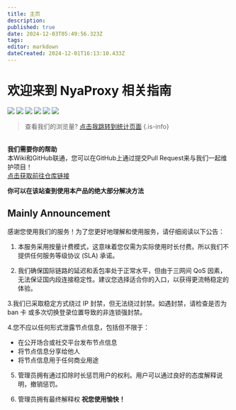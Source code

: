 ```yaml
---
title: 主页
description: 
published: true
date: 2024-12-03T05:49:56.323Z
tags: 
editor: markdown
dateCreated: 2024-12-01T16:13:10.433Z
---
```


# 欢迎来到 NyaProxy 相关指南

![](https://img.shields.io/github/commit-activity/t/Michaelwucoc/nyaproxy-wiki?style=for-the-badge) ![](https://img.shields.io/github/last-commit/Michaelwucoc/nyaproxy-wiki?style=for-the-badge) ![](https://img.shields.io/github/directory-file-count/Michaelwucoc/nyaproxy-wiki?style=for-the-badge&labelColor=%237079f8&color=grey) ![](https://img.shields.io/badge/Fisunia_Faint-pink?style=for-the-badge&label=Writer) ![](https://img.shields.io/badge/juice-orange?style=for-the-badge&label=Writer) ![](https://img.shields.io/badge/Server%20By%20-%20milk-blue?style=for-the-badge) 

> 查看我们的浏览量? [点击我跳转到统计页面](https://stat.hongrun.ink/share/nedZYL1cu8QcpbeY/wiki.milkawa.xyz)
{.is-info}

<br>
<div class="info-box">
    <i class="fa-solid fa-wrench icon"></i> <!-- 使用扳手图标 -->
    <div class="content">
        <strong>我们需要你的帮助</strong><br>
        本Wiki和GitHub联通，您可以在GitHub上通过提交Pull Request来与我们一起维护项目！<br>
        <a href="https://github.com/Michaelwucoc/nyaproxy-wiki">点击获取前往仓库链接</a>
    </div>
</div>

**你可以在该站查到使用本产品的绝大部分解决方法**

## Mainly Announcement
感谢您使用我们的服务！为了您更好地理解和使用服务，请仔细阅读以下公告：

1. 本服务采用按量计费模式，这意味着您仅需为实际使用时长付费。所以我们不提供任何服务等级协议 (SLA) 承诺。

2. 我们确保国际链路的延迟和丢包率处于正常水平，但由于三网间 QoS 因素，无法保证国内段连接稳定性。建议您选择适合你的入口，以获得更流畅稳定的体验。

3.我们已采取稳定方式绕过 IP 封禁，但无法绕过封禁。如遇封禁，请检查是否为 ban 卡 或多次切换登录位置导致的非连锁强封禁。


4.您不应以任何形式泄露节点信息，包括但不限于：

- 在公开场合或社交平台发布节点信息
- 将节点信息分享给他人
- 将节点信息用于任何商业用途

5. 管理员拥有通过扣除时长惩罚用户的权利。用户可以通过良好的态度解释说明，撤销惩罚。

6. 管理员拥有最终解释权
**祝您使用愉快！**
